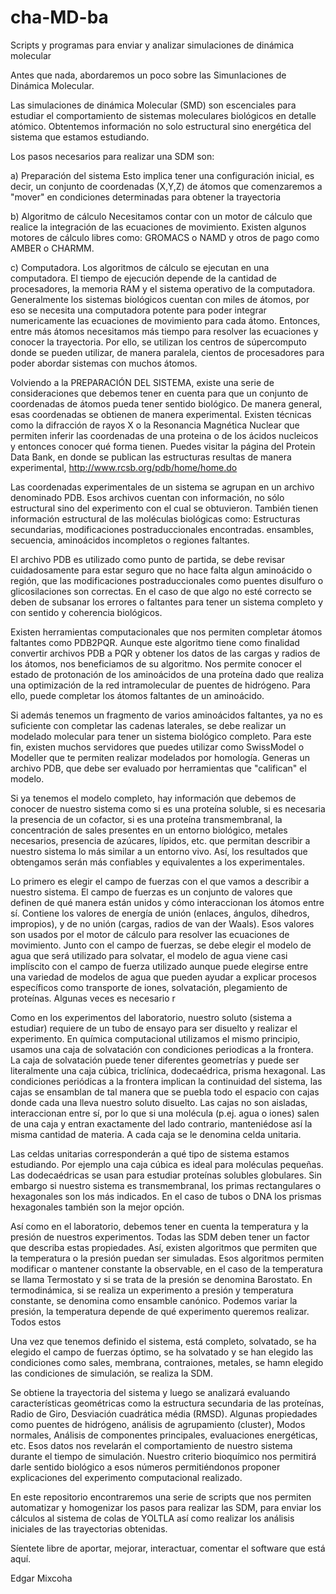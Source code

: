 # cha-MD-ba
Scripts y programas para enviar y analizar simulaciones de dinámica molecular

Antes que nada, abordaremos un poco sobre las Simunlaciones de Dinámica Molecular.

Las simulaciones de dinámica Molecular (SMD) son escenciales para estudiar el comportamiento de sistemas moleculares biológicos en detalle atómico. Obtentemos información no solo estructural sino energética del sistema que estamos estudiando. 

Los pasos necesarios para realizar una SDM son:

  a) Preparación del sistema
    Esto implica tener una configuración inicial, es decir, un conjunto de coordenadas (X,Y,Z) de átomos que comenzaremos a "mover" en condiciones determinadas para obtener la trayectoria
    
  b) Algoritmo de cálculo
    Necesitamos contar con un motor de cálculo que realice la integración de las ecuaciones de movimiento. Existen algunos motores de cálculo libres como: GROMACS o NAMD y otros de pago como AMBER o CHARMM.
    
  c) Computadora.
    Los algoritmos de cálculo se ejecutan en una computadora. El tiempo de ejecución depende de la cantidad de procesadores, la memoria RAM y el sistema operativo de la computadora. Generalmente los sistemas biológicos cuentan con miles de átomos, por eso se necesita una computadora potente para poder integrar numericamente las ecuaciones de movimiento para cada átomo. Entonces, entre más átomos necesitamos más tiempo para resolver las ecuaciones y conocer la trayectoria. Por ello, se utilizan los centros de súpercomputo donde se pueden utilizar, de manera paralela, cientos de procesadores para poder abordar sistemas con muchos átomos.
    
Volviendo a la PREPARACIÓN DEL SISTEMA, existe una serie de consideraciones que debemos tener en cuenta para que un conjunto de coordenadas de átomos pueda tener sentido biológico. De manera general, esas coordenadas se obtienen de manera experimental. Existen técnicas como la difracción de rayos X o la Resonancia Magnética Nuclear que permiten inferir las coordenadas de una proteina o de los ácidos nucleicos y entonces conocer qué forma tienen. Puedes visitar la página del Protein Data Bank, en donde se publican las estructuras resultas de manera experimental, http://www.rcsb.org/pdb/home/home.do
    
Las coordenadas experimentales de un sistema se agrupan en un archivo denominado PDB. Esos archivos cuentan con información, no sólo estructural sino del experimento con el cual se obtuvieron. También tienen información estructural de las moléculas biológicas como: Estructuras secundarias, modificaciones postraduccionales encontradas. ensambles, secuencia, aminoácidos incompletos o regiones faltantes.
    
 El archivo PDB es utilizado como punto de partida, se debe revisar cuidadosamente para estar seguro que no hace falta algun aminoácido o región, que las modificaciones postraduccionales como puentes disulfuro o glicosilaciones son correctas. En el caso de que algo no esté correcto se deben de subsanar los errores o faltantes para tener un sistema completo y con sentido y coherencia biológicos.
    
Existen herramientas computacionales que nos permiten completar átomos faltantes como PDB2PQR. Aunque este algoritmo tiene como finalidad convertir archivos PDB a PQR y obtener los datos de las cargas y radios de los átomos, nos beneficiamos de su algoritmo. Nos permite conocer el estado de protonación de los aminoácidos de una proteína dado que realiza una optimización de la red intramolecular de puentes de hidrógeno. Para ello, puede completar los átomos faltantes de un aminoácido.
    
Si además tenemos un fragmento de varios aminoácidos faltantes, ya no es suficiente con completar las cadenas laterales, se debe realizar un modelado molecular para tener un sistema biológico completo. Para este fin, existen muchos servidores que puedes utilizar como SwissModel o Modeller que te permiten realizar modelados por homología. Generas un archivo PDB, que debe ser evaluado por herramientas que "califican" el modelo.
    
Si ya tenemos el modelo completo, hay información que debemos de conocer de nuestro sistema como si es una proteína soluble, si es necesaria la presencia de un cofactor, si es una proteína transmembranal, la concentración de sales presentes en un entorno biológico, metales necesarios, presencia de azúcares, lípidos, etc. que permitan describir a nuestro sistema lo más similar a un entorno vivo. Así, los resultados que obtengamos serán más confiables y equivalentes a los experimentales. 
    
Lo primero es elegir el campo de fuerzas con el que vamos a describir a nuestro sistema. El campo de fuerzas es un conjunto de valores que definen de qué manera están unidos y cómo interaccionan los átomos entre sí. Contiene los valores de energía de unión (enlaces, ángulos, dihedros, impropios), y de no unión (cargas, radios de van der Waals). Esos valores son usados por el motor de cálculo para resolver las ecuaciones de movimiento. Junto con el campo de fuerzas, se debe elegir el modelo de agua que será utilizado para solvatar, el modelo de agua viene casi implíscito con el campo de fuerza utilizado aunque puede elegirse entre una variedad de modelos de agua que pueden ayudar a explicar procesos específicos como transporte de iones, solvatación, plegamiento de proteínas. Algunas veces es necesario r
    
Como en los experimentos del laboratorio, nuestro soluto (sistema a estudiar) requiere de un tubo de ensayo para ser disuelto y realizar el experimento. En química computacional utilizamos el mismo principio, usamos una caja de solvatación con condiciones periodicas a la frontera. La caja de solvatación puede tener diferentes geometrías y puede ser literalmente una caja cúbica, triclínica, dodecaédrica, prisma hexagonal. Las condiciones periódicas a la frontera implican la continuidad del sistema, las cajas se ensamblan de tal manera que se puebla todo el espacio con cajas donde cada una lleva nuestro soluto disuelto. Las cajas no son aisladas, interaccionan entre sí, por lo que si una molécula (p.ej. agua o iones) salen de una caja y entran exactamente del lado contrario, manteniédose así la misma cantidad de materia. A cada caja se le denomina celda unitaria.
    
Las celdas unitarias corresponderán a qué tipo de sistema estamos estudiando. Por ejemplo una caja cúbica es ideal para moléculas pequeñas. Las dodecaédricas se usan para estudiar proteínas solubles globulares. Sin embargo si nuestro sistema es transmembranal, los primas rectangulares o hexagonales son los más indicados. En el caso de tubos o DNA los prismas hexagonales también son la mejor opción.
    
Así como en el laboratorio, debemos tener en cuenta la temperatura y la presión de nuestros experimentos. Todas las SDM deben tener un factor que describa estas propiedades. Así, existen algoritmos que permiten que la temperatura o la presión puedan ser simuladas. Esos algoritmos permiten modificar o mantener constante la observable, en el caso de la temperatura se llama Termostato y si se trata de la presión se denomina Barostato. En termodinámica, si se realiza un experimento a presión y temperatura constante, se denomina como ensamble canónico. Podemos variar la presión, la temperatura depende de qué experimento queremos realizar. Todos estos 
    
Una vez que tenemos definido el sistema, está completo, solvatado, se ha elegido el campo de fuerzas óptimo, se ha solvatado y se han elegido las condiciones como sales, membrana, contraiones, metales, se hamn elegido las condiciones de simulación, se realiza la SDM.
    
Se obtiene la trayectoria del sistema y luego se analizará evaluando características geométricas como la estructura secundaria de las proteínas, Radio de Giro, Desviación cuadrática média (RMSD). Algunas propiedades como puentes de hidrógeno, análisis de agrupamiento (cluster), Modos normales, Análisis de componentes principales, evaluaciones energéticas, etc. Esos datos nos revelarán el comportamiento de nuestro sistema durante el tiempo de simulación. Nuestro criterio bioquímico nos permitirá darle sentido biológico a esos números permitiéndonos proponer explicaciones del experimento computacional realizado.

En este repositorio encontraremos una serie de scripts que nos permiten automatizar y homogenizar los pasos para realizar las  SDM, para enviar los cálculos al sistema de colas de YOLTLA así como realizar los análisis iniciales de las trayectorias obtenidas.

Síentete libre de aportar, mejorar, interactuar, comentar el software que está aquí.

Edgar Mixcoha
    
    
    
    
    
    
    
   
    
    
